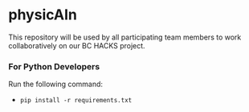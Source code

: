 # physicAIn
This repository will be used by all participating team members to work collaboratively on our BC HACKS project.


### For Python Developers
Run the following command:
-    ```pip install -r requirements.txt```